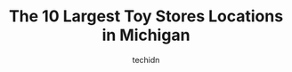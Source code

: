 ---
layout: ampstory
image: https://i0.wp.com/paketmu.com/wp-content/uploads/2023/06/whistle-stop-hobby-toy-inc-0-in-michigan-1686366227.jpeg?resize=640,853
author: techidn
featured: false
description: Explore the diverse Toy Store scene in Michigan, home to an incredible selection of 10 establishments catering to every taste. Whether youre in search of iconic favorites or undiscovered tr
title: The 10 Largest Toy Stores Locations in Michigan
cover:
   title: The 10 Largest Toy Stores Locations in Michigan
   subtitle: RICKPATE
   background: https://paketmu.com/wp-content/uploads/2023/06/whistle-stop-hobby-toy-inc-0-in-michigan-1686366227.jpeg

pages: 
 - layout: thirds
   top: <h1>#1 Galactic Toys & Games - Kentwood</h1>
   bottom: "<p>This is what I get for paying $9 for shipping!? Cant believe you guys choose USPS instead of UPS Ground.  Now I cant display the box with it. I hope nothing got bro</p>"
   background: https://paketmu.com/wp-content/uploads/2023/06/whistle-stop-hobby-toy-inc-1-in-michigan-1686366228.jpeg
   backgroundblur: true
 - layout: thirds
   top: <h1>#2 Whistle Stop Hobby & Toy Inc</h1>
   bottom: "<p>Fabulous experience! First time going here, and I will definitely be a returning customer.Clean, very friendly staff, organized and well displayed. Something for everyone</p>"
   background: https://paketmu.com/wp-content/uploads/2023/06/whistle-stop-hobby-toy-inc-2-in-michigan-1686366229.jpeg
   cta:
      link: https://paketmu.com/the-10-largest-toy-stores-locations-in-michigan/
      text: The 10 Largest Toy Stores Locations in Michigan
 - layout: thirds
   top: <h1>#3 Sarge & Reds Toys and Collectibles</h1>
   bottom: "<p>Best toy shop around! If you are looking for something new, vintage or obscure you are sure to find it here. The staff is great. They make you feel welcome as soon as you</p>"
   background: https://paketmu.com/wp-content/uploads/2023/06/whistle-stop-hobby-toy-inc-3-in-michigan-1686366230.jpeg
   cta:
      link: https://paketmu.com/the-10-largest-toy-stores-locations-in-michigan/
      text: The 10 Largest Toy Stores Locations in Michigan
 - layout: thirds
   top: <h1>#4 Toyology Toys - Royal Oak</h1>
   bottom: "<p>119 S Main St, Royal Oak, MI 48067, United States</p>"
   background: https://images.unsplash.com/photo-1540457036297-448b6b99e91c?ixlib=rb-4.0.3&ixid=MnwxMjA3fDB8MHxwaG90by1wYWdlfHx8fGVufDB8fHx8&auto=format&fit=crop&w=640&h=853&q=80
   cta:
      link: https://paketmu.com/the-10-largest-toy-stores-locations-in-michigan/
      text: The 10 Largest Toy Stores Locations in Michigan
 - layout: thirds
   top: <h1>#5 Michigan Toy Soldier & Figure Company</h1>
   bottom: "<p>1400 E Eleven Mile Rd, Royal Oak, MI 48067, United States</p>"
   background: https://images.unsplash.com/photo-1489648022186-8f49310909a0?ixlib=rb-4.0.3&ixid=MnwxMjA3fDB8MHxwaG90by1wYWdlfHx8fGVufDB8fHx8&auto=format&fit=crop&w=640&h=853&q=80
   cta:
      link: https://paketmu.com/the-10-largest-toy-stores-locations-in-michigan/
      text: The 10 Largest Toy Stores Locations in Michigan
 - layout: thirds
   top: <h1>#6 Nerd Out</h1>
   bottom: "<p>8106 W Nine Mile Rd, Oak Park, MI 48237, United States</p>"
   background: https://images.unsplash.com/photo-1604871000636-074fa5117945?ixlib=rb-4.0.3&ixid=MnwxMjA3fDB8MHxwaG90by1wYWdlfHx8fGVufDB8fHx8&auto=format&fit=crop&w=640&h=853&q=80
   cta:
      link: https://paketmu.com/the-10-largest-toy-stores-locations-in-michigan/
      text: The 10 Largest Toy Stores Locations in Michigan
 - layout: thirds
   top: <h1>#7 Aunt Candys Toy Company</h1>
   bottom: "<p>63 Courtland St, Rockford, MI 49341, United States</p>"
   background: https://images.unsplash.com/photo-1613843873231-1447db182f97?ixlib=rb-4.0.3&ixid=MnwxMjA3fDB8MHxwaG90by1wYWdlfHx8fGVufDB8fHx8&auto=format&fit=crop&w=640&h=853&q=80
   cta:
      link: https://paketmu.com/the-10-largest-toy-stores-locations-in-michigan/
      text: The 10 Largest Toy Stores Locations in Michigan
 - layout: thirds
   middle: Continue reading...
   background: https://images.unsplash.com/photo-1534312527009-56c7016453e6?ixlib=rb-4.0.3&ixid=MnwxMjA3fDB8MHxwaG90by1wYWdlfHx8fGVufDB8fHx8&auto=format&fit=crop&w=640&h=853&q=80
   cta:
      link: https://paketmu.com/the-10-largest-toy-stores-locations-in-michigan/
      text: The 10 Largest Toy Stores Locations in Michigan
      
---
